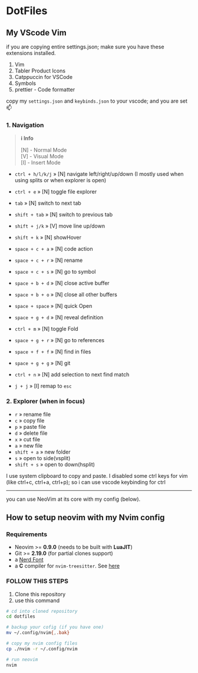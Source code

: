 # DotFiles

## My VScode Vim

if you are copying entire settings.json; make sure you have these extensions installed.

1. Vim
2. Tabler Product Icons
3. Catppuccin for VSCode
4. Symbols
5. prettier - Code formatter

copy my `settings.json` and `keybinds.json` to your vscode; and you are set 📫

### 1. Navigation

> **ℹ️ Info**
> 
> [N] - Normal Mode  
> [V] - Visual Mode  
> [I] - Insert Mode


- `ctrl + h/l/k/j` » [N] navigate left/right/up/down (I mostly used when using splits or when explorer is open)
- `ctrl + e` » [N] toggle file explorer
- `tab` » [N] switch to next tab
- `shift + tab` » [N] switch to previous tab
- `shift + j/k` » [V] move line up/down
- `shift + k` » [N] showHover
- `space + c + a` » [N] code action
- `space + c + r` » [N] rename
- `space + c + s` » [N] go to symbol
- `space + b + d` » [N] close active buffer
- `space + b + o` » [N] close all other buffers
- `space + space` » [N] quick Open
- `space + g + d` » [N] reveal definition
- `ctrl + m` » [N] toggle Fold
- `space + g + r` » [N] go to references
- `space + f + f` » [N] find in files
- `space + g + g` » [N] git
- `ctrl + n` » [N] add selection to next find match

- `j + j` » [I] remap to `esc`

### 2. Explorer (when in focus)

- `r` » rename file
- `c` » copy file
- `p` » paste file
- `d` » delete file
- `x` » cut file
- `a` » new file
- `shift + a` » new folder
- `s` » open to side(vsplit)
- `shift + s` » open to down(hsplit)

I use system clipboard to copy and paste.
I disabled some ctrl keys for vim (like ctrl+c, ctrl+a, ctrl+p); so i can use vscode keybinding for ctrl

---

you can use NeoVim at its core with my config (below).

## How to setup neovim with my Nvim config

### Requirements

- Neovim >= **0.9.0** (needs to be built with **LuaJIT**)
- Git >= **2.19.0** (for partial clones support)
- a [Nerd Font](https://www.nerdfonts.com/)
- a **C** compiler for `nvim-treesitter`. See [here](https://github.com/nvim-treesitter/nvim-treesitter#requirements)

### FOLLOW THIS STEPS

1. Clone this repository
2. use this command

```bash
# cd into cloned repository
cd dotfiles

# backup your cofig (if you have one)
mv ~/.config/nvim{,.bak}

# copy my nvim config files
cp ./nvim -r ~/.config/nvim

# run neovim
nvim
```
